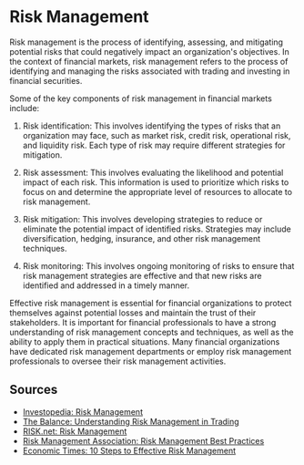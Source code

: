# Risk Management

Risk management is the process of identifying, assessing, and mitigating potential risks that could negatively impact an organization's objectives. In the context of financial markets, risk management refers to the process of identifying and managing the risks associated with trading and investing in financial securities.

Some of the key components of risk management in financial markets include:

1. Risk identification: This involves identifying the types of risks that an organization may face, such as market risk, credit risk, operational risk, and liquidity risk. Each type of risk may require different strategies for mitigation.

2. Risk assessment: This involves evaluating the likelihood and potential impact of each risk. This information is used to prioritize which risks to focus on and determine the appropriate level of resources to allocate to risk management.

3. Risk mitigation: This involves developing strategies to reduce or eliminate the potential impact of identified risks. Strategies may include diversification, hedging, insurance, and other risk management techniques.

4. Risk monitoring: This involves ongoing monitoring of risks to ensure that risk management strategies are effective and that new risks are identified and addressed in a timely manner.

Effective risk management is essential for financial organizations to protect themselves against potential losses and maintain the trust of their stakeholders. It is important for financial professionals to have a strong understanding of risk management concepts and techniques, as well as the ability to apply them in practical situations. Many financial organizations have dedicated risk management departments or employ risk management professionals to oversee their risk management activities.

## Sources

- [Investopedia: Risk Management](https://www.investopedia.com/terms/r/riskmanagement.asp)
- [The Balance: Understanding Risk Management in Trading](https://www.thebalance.com/risk-management-1031044)
- [RISK.net: Risk Management](https://www.risk.net/topic/risk-management)
- [Risk Management Association: Risk Management Best Practices](https://www.rmahq.org/risk-management-best-practices/)
- [Economic Times: 10 Steps to Effective Risk Management](https://economictimes.indiatimes.com/10-steps-to-effective-risk-management/articleshow/23157343.cms)
